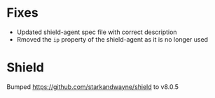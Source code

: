 # Fixes		
		
 - Updated shield-agent spec file with correct description
 - Rmoved the `ip` property of the shield-agent as it is no longer used
			
 # Shield		
 Bumped https://github.com/starkandwayne/shield to v8.0.5

